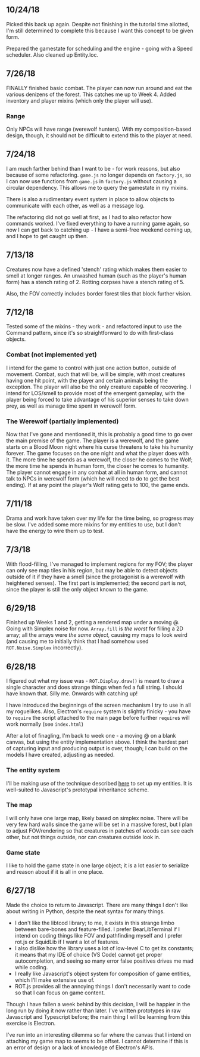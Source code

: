 ## 10/24/18

Picked this back up again. Despite not finishing in the tutorial time allotted, I'm still determined to complete this because I want this concept to be given form. 

Prepared the gamestate for scheduling and the engine - going with a Speed scheduler. Also cleaned up Entity.loc.

## 7/26/18

FINALLY finished basic combat. The player can now run around and eat the various denizens of the forest. This catches me up to Week 4. Added inventory and player mixins (which only the player will use). 

### Range

Only NPCs will have range (werewolf hunters). With my composition-based design, though, it should not be difficult to extend this to the player at need.

## 7/24/18

I am much farther behind than I want to be - for work reasons, but also because of some refactoring. `game.js` no longer depends on `factory.js`, so I can now use functions from `game.js` in `factory.js` without causing a circular dependency. This allows me to query the gamestate in my mixins.

There is also a rudimentary event system in place to allow objects to communicate with each other, as well as a message log.

The refactoring did not go well at first, as I had to also refactor how commands worked. I've fixed everything to have a running game again, so now I can get back to catching up - I have a semi-free weekend coming up, and I hope to get caught up then.

## 7/13/18

Creatures now have a defined 'stench' rating which makes them easier to smell at longer ranges. An unwashed human (such as the player's human form) has a stench rating of 2. Rotting corpses have a stench rating of 5.

Also, the FOV correctly includes border forest tiles that block further vision.

## 7/12/18

Tested some of the mixins - they work - and refactored input to use the Command pattern, since it's so straightforward to do with first-class objects.

### Combat (not implemented yet)

I intend for the game to control with just one action button, outside of movement. Combat, such that will be, will be simple, with most creatures having one hit point, with the player and certain animals being the exception. The player will also be the only creature capable of recovering. I intend for LOS/smell to provide most of the emergent gameplay, with the player being forced to take advantage of his superior senses to take down prey, as well as manage time spent in werewolf form.

### The Werewolf (partially implemented)

Now that I've gone and mentioned it, this is probably a good time to go over the main premise of the game. The player is a werewolf, and the game starts on a Blood Moon night where his curse threatens to take his humanity forever. The game focuses on the one night and what the player does with it. The more time he spends as a werewolf, the closer he comes to the Wolf; the more time he spends in human form, the closer he comes to humanity. The player cannot engage in any combat at all in human form, and cannot talk to NPCs in werewolf form (which he will need to do to get the best ending). If at any point the player's Wolf rating gets to 100, the game ends.

## 7/11/18

Drama and work have taken over my life for the time being, so progress may be slow. I've added some more mixins for my entities to use, but I don't have the energy to wire them up to test.

## 7/3/18

With flood-filling, I've managed to implement regions for my FOV; the player can only see map tiles in his region, but may be able to detect objects outside of it if they have a smell (since the protagonist is a werewolf with heightened senses). The first part is implemented; the second part is not, since the player is still the only object known to the game.

## 6/29/18

Finished up Weeks 1 and 2, getting a rendered map under a moving @. Going with Simplex noise for now. `Array.fill` is *the worst* for filling a 2D array; all the arrays were *the same object,* causing my maps to look weird (and causing me to initially think that I had somehow used `ROT.Noise.Simplex` incorrectly).

## 6/28/18

I figured out what my issue was - `ROT.Display.draw()` is meant to draw a single character and does strange things when fed a full string. I should have known that. Silly me. Onwards with catching up!

I have introduced the beginnings of the screen mechanism I try to use in all my roguelikes. Also, Electron's `require` system is slightly finicky - you have to `require` the script attached to the main page before further `require`s will work normally (see `index.html`)

After a lot of finagling, I'm back to week one - a moving @ on a blank canvas, but using the entity implementation above. I think the hardest part of capturing input and producing output is over, though; I can build on the models I have created, adjusting as needed.

### The entity system

I'll be making use of the technique described [here](http://www.codingcookies.com/2013/04/20/building-a-roguelike-in-javascript-part-4/) to set up my entities. It is well-suited to Javascript's prototypal inheritance scheme.

### The map

I will only have one large map, likely based on simplex noise. There will be very few hard walls since the game will be set in a massive forest, but I plan to adjust FOV/rendering so that creatures in patches of woods can see each other, but not things outside, nor can creatures outside look in. 

### Game state

I like to hold the game state in one large object; it is a lot easier to serialize and reason about if it is all in one place. 

## 6/27/18

Made the choice to return to Javascript. There are many things I don't like about writing in Python, despite the neat syntax for many things. 

* I don't like the libtcod library; to me, it exists in this strange limbo between bare-bones and feature-filled. I prefer BearLibTerminal if I intend on coding things like FOV and pathfinding myself and I prefer rot.js or SquidLib if I want a lot of features.
* I also dislike how the library uses a lot of low-level C to get its constants; it means that my IDE of choice (VS Code) cannot get proper autocompletion, and seeing so many error false positives drives me mad while coding.
* I really like Javascript's object system for composition of game entities, which I'll make extensive use of.
* ROT.js provides all the annoying things I don't necessarily want to code so that I can focus on game content.

Though I have fallen a week behind by this decision, I will be happier in the long run by doing it now rather than later. I've written prototypes in raw Javascript and Typescript before; the main thing I will be learning from this exercise is Electron.

I've run into an interesting dilemma so far where the canvas that I intend on attaching my game map to seems to be offset. I cannot determine if this is an error of design or a lack of knowledge of Electron's APIs.